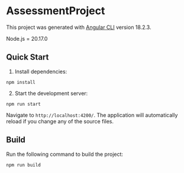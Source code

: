# AssessmentProject

This project was generated with [Angular CLI](https://github.com/angular/angular-cli) version 18.2.3.

Node.js = 20.17.0


## Quick Start

1. Install dependencies:

```
npm install
```

2. Start the development server:

```
npm run start
```

Navigate to `http://localhost:4200/`. The application will automatically reload if you change any of the source files.

## Build

Run the following command to build the project:

```
npm run build
```
